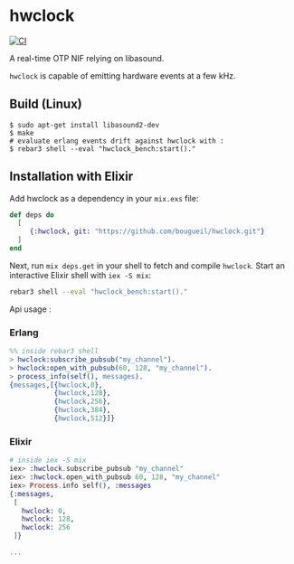 hwclock
=====
[![CI](https://github.com/bougueil/hwclock/actions/workflows/ci.yml/badge.svg)](https://github.com/bougueil/hwclock/actions/workflows/ci.yml)


A real-time OTP NIF relying on libasound.

`hwclock` is capable of emitting hardware events at a few kHz.

Build (Linux)
-----

    $ sudo apt-get install libasound2-dev 
    $ make
    # evaluate erlang events drift against hwclock with :
    $ rebar3 shell --eval "hwclock_bench:start()."


## Installation with Elixir

Add hwclock as a dependency in your `mix.exs` file:

```elixir
def deps do
  [
     {:hwclock, git: "https://github.com/bougueil/hwclock.git"}
  ]
end
```

Next, run `mix deps.get` in your shell to fetch and compile `hwclock`. Start an
interactive Elixir shell with `iex -S mix`:

```bash
rebar3 shell --eval "hwclock_bench:start()."
```

Api usage :

<!-- tabs-open -->

### Erlang

```erlang
%% inside rebar3 shell
> hwclock:subscribe_pubsub("my_channel").
> hwclock:open_with_pubsub(60, 128, "my_channel").
> process_info(self(), messages).
{messages,[{hwclock,0},
           {hwclock,128},
           {hwclock,256},
           {hwclock,384},
           {hwclock,512}]}
```

### Elixir

```elixir
# inside iex -S mix
iex> :hwclock.subscribe_pubsub "my_channel"
iex> :hwclock.open_with_pubsub 60, 128, "my_channel"
iex> Process.info self(), :messages
{:messages,
 [
   hwclock: 0,
   hwclock: 128,
   hwclock: 256
 ]}

...
```

<!-- tabs-close -->
